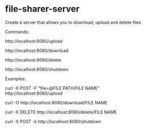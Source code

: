 # file-sharer-server
Create a server that allows you to download, upload and delete files 

Commands:

http://localhost:8080/upload

http://localhost:8080/download

http://localhost:8080/delete

http://localhost:8080/shutdown

Examples:

curl -X POST -F "file=@FILE PATH/FILE NAME" http://localhost:8080/upload

curl -O http://localhost:8080/download/FILE NAME

curl -X DELETE http://localhost:8080/delete/FILE NAME

curl -X POST -k http://localhost:8080/shutdown
